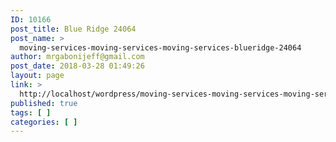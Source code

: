 ```yaml
---
ID: 10166
post_title: Blue Ridge 24064
post_name: >
  moving-services-moving-services-moving-services-blueridge-24064
author: mrgabonijeff@gmail.com
post_date: 2018-03-28 01:49:26
layout: page
link: >
  http://localhost/wordpress/moving-services-moving-services-moving-services-blueridge-24064/
published: true
tags: [ ]
categories: [ ]
---
```

